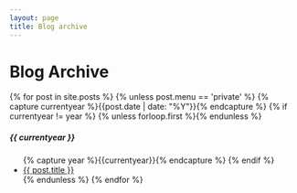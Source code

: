 ```yaml
---
layout: page
title: Blog archive
---
```

<div class="page-content wc-container">
	<div class="post">
		<h1>Blog Archive</h1>  
		{% for post in site.posts %}
			{% unless post.menu == 'private' %}
			{% capture currentyear %}{{post.date | date: "%Y"}}{% endcapture %}
			{% if currentyear != year %}
				{% unless forloop.first %}</ul>{% endunless %}
					<h5>{{ currentyear }}</h5>
					<ul class="posts">
					{% capture year %}{{currentyear}}{% endcapture %} 
				{% endif %}
			<li><a href="{{ post.url | prepend: site.baseurl | prepend: site.url}}">{{ post.title }}</a></li>
			{% endunless %}
		{% endfor %}
	</div>
</div>